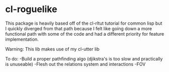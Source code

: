 # cl-roguelike

This package is heavily based off of the cl-rltut tutorial for common lisp but I quickly diverged from that path because I felt like going down a more functional path with some of the code and had a different priority for feature implementation. 

Warning: This lib makes use of my cl-utter lib

To do: 
-Build a proper pathfinding algo (djikstra's is too slow and practically is unuseable)
-Flesh out the relations system and interactions 
-FOV
